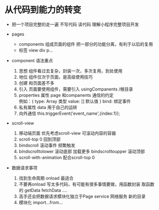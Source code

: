 # 从代码到能力的转变
- 把一个项目完整的走一遍
  不写代码 读代码 理解小程序完整项目开发

- pages
    - components
        组成页面的组件
        把一部分的功能分离，有利于以后的复用
    - 标签  view div p...

- component 语法重点
    1. 思想
        组件看过去复杂，封装一次，多次复用，到处使用
    2. 地位
        组件仅次于页面，是高级使用技巧
    3. 创建
        和页面差不多
    4. 引入
        页面要使用组件，需要引入 usingCompanents    /根目录
    5. properties 属性
        page 和companents 通信的约定    
        例如：{
            type: Array 类型
            value: [] 默认值
        }
            <w-tab-control title="" bind:/>
            bind: 绑定事件
    6. 私有属性
        data 用于自己的运转
    7. 向外通信
        this.triggerEvent('event_name',{index:1});

- scroll-view
    1. 移动端页面 优先考虑scroll-view
        可滚动内容的容器
    2. scroll-top 0
        回到顶部
    3. bindscroll
        滚动事件 频繁触发
    4. bindscrolltolower 滚动底部 加载更多
        bindscrolltoupper 滚动顶部
    5. scroll-with-animation 配合scroll-top 0

- 数据请求事项
    1. 找到生命周期
        onload 最适合
    2. 不要再onload 写太多代码，有可能有很多事情要做，用函数封装
        取函数的 getData fetchData ....
    3. 高手还会把数据请求模块化独立于Page
        service 网络服务 新的目录
    4. 模块化 import...from... 